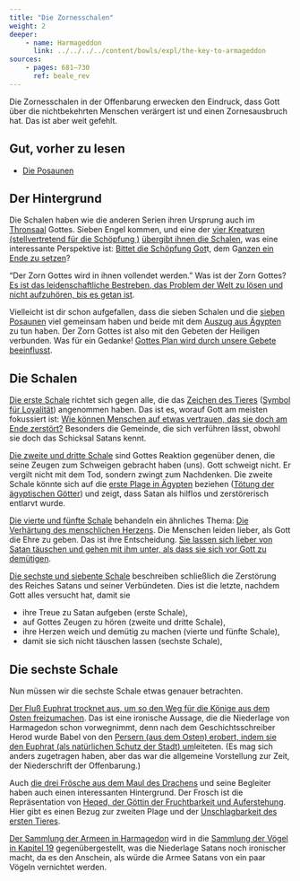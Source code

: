 ```yaml
---
title: "Die Zornesschalen"
weight: 2
deeper:
    - name: Harmageddon
      link: ../../../../content/bowls/expl/the-key-to-armageddon
sources: 
    - pages: 681–730
      ref: beale_rev
---
```


Die Zornesschalen in der Offenbarung erwecken den Eindruck, dass Gott über die nichtbekehrten Menschen verärgert ist und einen Zornesausbruch hat. Das ist aber weit gefehlt.

## Gut, vorher zu lesen

<a name="e7c9"></a>
- [Die Posaunen](../../../../content/trumpets/expl/the-trumpets-in-revelation)

## Der Hintergrund

<a name="3526"></a>
Die Schalen haben wie die anderen Serien ihren Ursprung auch im [Thronsaal](https://www.bibleserver.com/SLT/Offenbarung15%2C1-5) Gottes. Sieben Engel kommen, und eine der [vier Kreaturen (stellvertretend für die Schöpfung )](https://www.bibleserver.com/SLT/Offenbarung4%2C7) [übergibt ihnen die Schalen](https://www.bibleserver.com/SLT/Offenbarung15%2C6-7), was eine interessante Perspektive ist: [Bittet die Schöpfung Got](https://www.bibleserver.com/SLT/R%C3%B6mer8%2C19-22)t, dem G[anzen ein Ende zu setzen](https://www.bibleserver.com/SLT/Offenbarung15%2C1)?

“Der Zorn Gottes wird in ihnen vollendet werden.” Was ist der Zorn Gottes?[ Es ist das leidenschaftliche Bestreben, das Problem der Welt zu lösen und nicht aufzuhören, bis es getan ist](https://moodyaudio.com/products/good-and-beautiful-god-part-6).

Vielleicht ist dir schon aufgefallen, dass die sieben Schalen und die [sieben Posaunen](../../../../content/trumpets/expl/the-trumpets-in-revelation) viel gemeinsam haben und beide mit dem [Auszug aus Ägypten](../../../../bible/exodus/expl/the-plagues-in-egypt) zu tun haben. Der Zorn Gottes ist also mit den Gebeten der Heiligen verbunden. Was für ein Gedanke! [Gottes Plan wird durch unsere Gebete beeinflusst](https://www.bibleserver.com/SLT/1.Mose18%2C20-33).

## Die Schalen

<a name="9855"></a>
[Die erste Schale](https://www.bibleserver.com/SLT/Offenbarung16%2C2) richtet sich gegen alle, die das [Zeichen des Tieres](https://www.bibleserver.com/SLT/Offenbarung12%2C16-17) ([Symbol für Loyalität](../../../../content/beasts/expl/the-nature-of-the-beast-in-the-book-of-revelation)) angenommen haben. Das ist es, worauf Gott am meisten fokussiert ist: [Wie können Menschen auf etwas vertrauen, das sie doch am Ende zerstört?](https://www.bibleserver.com/SLT/Offenbarung6%2C1-11) Besonders die Gemeinde, die sich verführen lässt, obwohl sie doch das Schicksal Satans kennt.

[Die zweite und dritte Schale](https://www.bibleserver.com/SLT/Offenbarung16%2C3-7) sind Gottes Reaktion gegenüber denen, die seine Zeugen zum Schweigen gebracht haben (uns). Gott schweigt nicht. Er vergilt nicht mit dem Tod, sondern zwingt zum Nachdenken. Die zweite Schale könnte sich auf die [erste Plage in Ägypten](https://www.bibleserver.com/SLT/2.Mose7%2C17) beziehen ([Tötung der ägyptischen Götter](../../../../bible/exodus/expl/the-plagues-in-egypt)) und zeigt, dass Satan als hilflos und zerstörerisch entlarvt wurde.

[Die vierte und fünfte Schale](https://www.bibleserver.com/SLT/Offenbarung16%2C8-11) behandeln ein ähnliches Thema: [Die Verhärtung des menschlichen Herzens](../../../../bible/exodus/expl/the-hardening-of-pharaohs-heart). Die Menschen leiden lieber, als Gott die Ehre zu geben. Das ist ihre Entscheidung. [Sie lassen sich lieber von Satan täuschen und gehen mit ihm unter, als dass sie sich vor Gott zu demütigen](https://www.bibleserver.com/SLT/Offenbarung16%2C13-16).

[Die sechste und siebente Schale](https://www.bibleserver.com/SLT/Offenbarung16%2C12-21) beschreiben schließlich die Zerstörung des Reiches Satans und seiner Verbündeten. Dies ist die letzte, nachdem Gott alles versucht hat, damit sie

- ihre Treue zu Satan aufgeben (erste Schale),
- auf Gottes Zeugen zu hören (zweite und dritte Schale),
- ihre Herzen weich und demütig zu machen (vierte und fünfte Schale),
- damit sie sich nicht täuschen lassen (sechste Schale),

## Die sechste Schale

<a name="9ced"></a>
Nun müssen wir die sechste Schale etwas genauer betrachten.

[Der Fluß Euphrat trocknet aus, um so den Weg für die Könige aus dem Osten freizumachen](https://www.bibleserver.com/SLT/Offenbarung16%2C12). Das ist eine ironische Aussage, die die Niederlage von Harmagedon schon vorwegnimmt, denn nach dem Geschichtsschreiber Herod wurde Babel von den [Persern (aus dem Osten) erobert, indem sie den Euphrat (als natürlichen Schutz der Stadt) um](https://www.oekumenisches-handbuch-online.de/babylon/babylon-mythos-und-wirklichkeit/die-eroberung-der-stadt-babylon-durch-die-perser/)leiteten. (Es mag sich anders zugetragen haben, aber das war die allgemeine Vorstellung zur Zeit, der Niederschrift der Offenbarung.)

Auch [die drei Frösche aus dem Maul des Drachens](https://www.bibleserver.com/SLT/Offenbarung16%2C13) und seine Begleiter haben auch einen interessanten Hintergrund. Der Frosch ist die Repräsentation von [Heqed, der Göttin der Fruchtbarkeit und Auferstehung](https://de.wikipedia.org/wiki/Heket). Hier gibt es einen Bezug zur zweiten Plage und der [Unschlagbarkeit des ersten Tieres](https://www.bibleserver.com/SLT/Offenbarung13%2C3-4).

[Der Sammlung der Armeen in Harmagedon](https://www.bibleserver.com/SLT/Offenbarung16%2C14-16) wird in die [Sammlung der Vögel in Kapitel 19](https://www.bibleserver.com/SLT/Offenbarung19%2C17-18) gegenübergestellt, was die Niederlage Satans noch ironischer macht, da es den Anschein, als würde die Armee Satans von ein paar Vögeln vernichtet werden.
